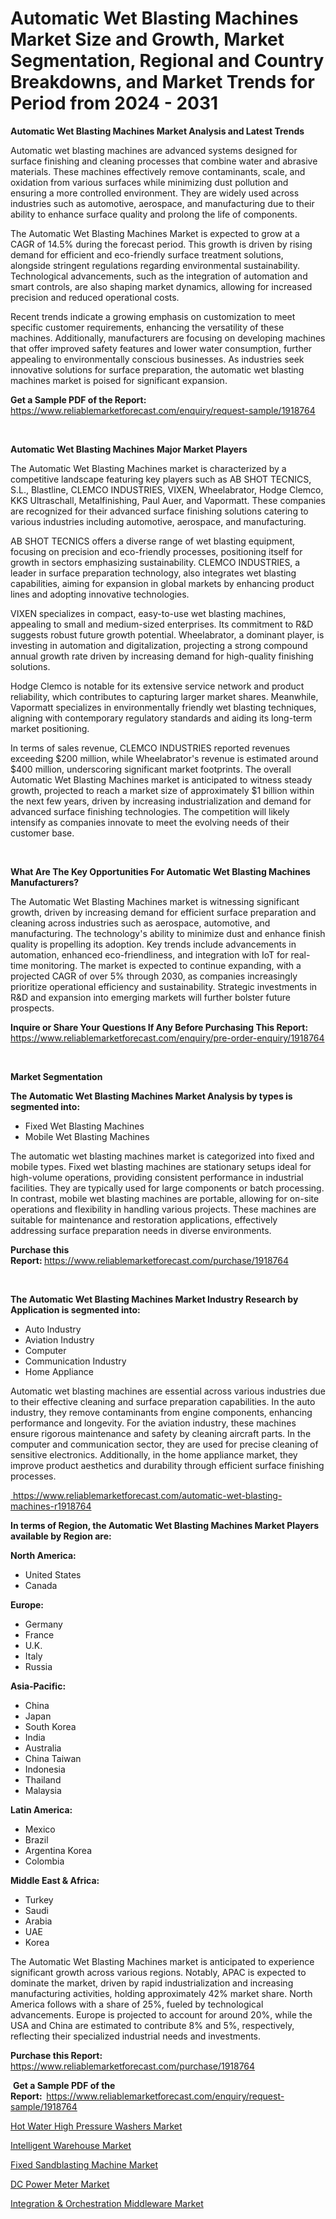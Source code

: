 <p><h1>Automatic Wet Blasting Machines Market Size and Growth, Market Segmentation, Regional and Country Breakdowns, and Market Trends for Period from 2024 -  2031</h1></p><p><strong>Automatic Wet Blasting Machines Market Analysis and Latest Trends</strong></p>
<p><p>Automatic wet blasting machines are advanced systems designed for surface finishing and cleaning processes that combine water and abrasive materials. These machines effectively remove contaminants, scale, and oxidation from various surfaces while minimizing dust pollution and ensuring a more controlled environment. They are widely used across industries such as automotive, aerospace, and manufacturing due to their ability to enhance surface quality and prolong the life of components.</p><p>The Automatic Wet Blasting Machines Market is expected to grow at a CAGR of 14.5% during the forecast period. This growth is driven by rising demand for efficient and eco-friendly surface treatment solutions, alongside stringent regulations regarding environmental sustainability. Technological advancements, such as the integration of automation and smart controls, are also shaping market dynamics, allowing for increased precision and reduced operational costs.</p><p>Recent trends indicate a growing emphasis on customization to meet specific customer requirements, enhancing the versatility of these machines. Additionally, manufacturers are focusing on developing machines that offer improved safety features and lower water consumption, further appealing to environmentally conscious businesses. As industries seek innovative solutions for surface preparation, the automatic wet blasting machines market is poised for significant expansion.</p></p>
<p><strong>Get a Sample PDF of the Report:&nbsp;</strong> <a href="https://www.reliablemarketforecast.com/enquiry/request-sample/1918764?utm_campaign=1464&utm_medium=2&utm_source=Github&utm_content=ia&utm_term=24102024&utm_id=automatic-wet-blasting-machines">https://www.reliablemarketforecast.com/enquiry/request-sample/1918764</a></p>
<p>&nbsp;</p>
<p><strong>Automatic Wet Blasting Machines Major Market Players</strong></p>
<p><p>The Automatic Wet Blasting Machines market is characterized by a competitive landscape featuring key players such as AB SHOT TECNICS, S.L., Blastline, CLEMCO INDUSTRIES, VIXEN, Wheelabrator, Hodge Clemco, KKS Ultraschall, Metalfinishing, Paul Auer, and Vapormatt. These companies are recognized for their advanced surface finishing solutions catering to various industries including automotive, aerospace, and manufacturing.</p><p>AB SHOT TECNICS offers a diverse range of wet blasting equipment, focusing on precision and eco-friendly processes, positioning itself for growth in sectors emphasizing sustainability. CLEMCO INDUSTRIES, a leader in surface preparation technology, also integrates wet blasting capabilities, aiming for expansion in global markets by enhancing product lines and adopting innovative technologies.</p><p>VIXEN specializes in compact, easy-to-use wet blasting machines, appealing to small and medium-sized enterprises. Its commitment to R&D suggests robust future growth potential. Wheelabrator, a dominant player, is investing in automation and digitalization, projecting a strong compound annual growth rate driven by increasing demand for high-quality finishing solutions.</p><p>Hodge Clemco is notable for its extensive service network and product reliability, which contributes to capturing larger market shares. Meanwhile, Vapormatt specializes in environmentally friendly wet blasting techniques, aligning with contemporary regulatory standards and aiding its long-term market positioning.</p><p>In terms of sales revenue, CLEMCO INDUSTRIES reported revenues exceeding $200 million, while Wheelabrator's revenue is estimated around $400 million, underscoring significant market footprints. The overall Automatic Wet Blasting Machines market is anticipated to witness steady growth, projected to reach a market size of approximately $1 billion within the next few years, driven by increasing industrialization and demand for advanced surface finishing technologies. The competition will likely intensify as companies innovate to meet the evolving needs of their customer base.</p></p>
<p>&nbsp;</p>
<p><strong>What Are The Key Opportunities For Automatic Wet Blasting Machines Manufacturers?</strong></p>
<p><p>The Automatic Wet Blasting Machines market is witnessing significant growth, driven by increasing demand for efficient surface preparation and cleaning across industries such as aerospace, automotive, and manufacturing. The technology's ability to minimize dust and enhance finish quality is propelling its adoption. Key trends include advancements in automation, enhanced eco-friendliness, and integration with IoT for real-time monitoring. The market is expected to continue expanding, with a projected CAGR of over 5% through 2030, as companies increasingly prioritize operational efficiency and sustainability. Strategic investments in R&D and expansion into emerging markets will further bolster future prospects.</p></p>
<p><strong>Inquire or Share Your Questions If Any Before Purchasing This Report:</strong> <a href="https://www.reliablemarketforecast.com/enquiry/pre-order-enquiry/1918764?utm_campaign=1464&utm_medium=2&utm_source=Github&utm_content=ia&utm_term=24102024&utm_id=automatic-wet-blasting-machines">https://www.reliablemarketforecast.com/enquiry/pre-order-enquiry/1918764</a></p>
<p>&nbsp;</p>
<p><strong>Market Segmentation</strong></p>
<p><strong>The Automatic Wet Blasting Machines Market Analysis by types is segmented into:</strong></p>
<p><ul><li>Fixed Wet Blasting Machines</li><li>Mobile Wet Blasting Machines</li></ul></p>
<p><p>The automatic wet blasting machines market is categorized into fixed and mobile types. Fixed wet blasting machines are stationary setups ideal for high-volume operations, providing consistent performance in industrial facilities. They are typically used for large components or batch processing. In contrast, mobile wet blasting machines are portable, allowing for on-site operations and flexibility in handling various projects. These machines are suitable for maintenance and restoration applications, effectively addressing surface preparation needs in diverse environments.</p></p>
<p><strong>Purchase this Report:&nbsp;</strong><a href="https://www.reliablemarketforecast.com/purchase/1918764?utm_campaign=1464&utm_medium=2&utm_source=Github&utm_content=ia&utm_term=24102024&utm_id=automatic-wet-blasting-machines">https://www.reliablemarketforecast.com/purchase/1918764</a></p>
<p>&nbsp;</p>
<p><strong>The Automatic Wet Blasting Machines Market Industry Research by Application is segmented into:</strong></p>
<p><ul><li>Auto Industry</li><li>Aviation Industry</li><li>Computer</li><li>Communication Industry</li><li>Home Appliance</li></ul></p>
<p><p>Automatic wet blasting machines are essential across various industries due to their effective cleaning and surface preparation capabilities. In the auto industry, they remove contaminants from engine components, enhancing performance and longevity. For the aviation industry, these machines ensure rigorous maintenance and safety by cleaning aircraft parts. In the computer and communication sector, they are used for precise cleaning of sensitive electronics. Additionally, in the home appliance market, they improve product aesthetics and durability through efficient surface finishing processes.</p></p>
<p><a href="https://www.reliablemarketforecast.com/automatic-wet-blasting-machines-r1918764?utm_campaign=1464&utm_medium=2&utm_source=Github&utm_content=ia&utm_term=24102024&utm_id=automatic-wet-blasting-machines">&nbsp;https://www.reliablemarketforecast.com/automatic-wet-blasting-machines-r1918764</a></p>
<p><strong>In terms of Region, the Automatic Wet Blasting Machines Market Players available by Region are:</strong></p>
<p>
    <p> <strong> North America: </strong>
        <ul>
            <li>United States</li>
            <li>Canada</li>
        </ul>
        </p> 
    <p> <strong> Europe: </strong>
        <ul>
            <li>Germany</li>
            <li>France</li>
            <li>U.K.</li>
            <li>Italy</li>
            <li>Russia</li>
        </ul>
        </p> 
    <p> <strong> Asia-Pacific: </strong>
        <ul>
            <li>China</li>
            <li>Japan</li>
            <li>South Korea</li>
            <li>India</li>
            <li>Australia</li>
            <li>China Taiwan</li>
            <li>Indonesia</li>
            <li>Thailand</li>
            <li>Malaysia</li>
        </ul>
        </p> 
    <p> <strong> Latin America: </strong>
        <ul>
            <li>Mexico</li>
            <li>Brazil</li>
            <li>Argentina Korea</li>
            <li>Colombia</li>
        </ul>
        </p> 
    <p> <strong> Middle East & Africa: </strong>
        <ul>
            <li>Turkey</li>
            <li>Saudi</li>
            <li>Arabia</li>
            <li>UAE</li>
            <li>Korea</li>
        </ul>
    </p>
    </p>
<p><p>The Automatic Wet Blasting Machines market is anticipated to experience significant growth across various regions. Notably, APAC is expected to dominate the market, driven by rapid industrialization and increasing manufacturing activities, holding approximately 42% market share. North America follows with a share of 25%, fueled by technological advancements. Europe is projected to account for around 20%, while the USA and China are estimated to contribute 8% and 5%, respectively, reflecting their specialized industrial needs and investments.</p></p>
<p><strong>Purchase this Report: </strong><a href="https://www.reliablemarketforecast.com/purchase/1918764?utm_campaign=1464&utm_medium=2&utm_source=Github&utm_content=ia&utm_term=24102024&utm_id=automatic-wet-blasting-machines">https://www.reliablemarketforecast.com/purchase/1918764</a></p>
<p>&nbsp;<strong>Get a Sample PDF of the Report:&nbsp;&nbsp;</strong><a href="https://www.reliablemarketforecast.com/enquiry/request-sample/1918764?utm_campaign=1464&utm_medium=2&utm_source=Github&utm_content=ia&utm_term=24102024&utm_id=automatic-wet-blasting-machines">https://www.reliablemarketforecast.com/enquiry/request-sample/1918764</a></p>
<p><strong></strong></p>
<p><p><a href="https://issuu.com/reportprime-2/docs/hot-water-high-pressure-washers-mar_5ae1aa19d17c4d?utm_campaign=1464&utm_medium=2&utm_source=Github&utm_content=ia&utm_term=24102024&utm_id=automatic-wet-blasting-machines">Hot Water High Pressure Washers Market</a></p><p><a href="https://www.linkedin.com/pulse/intelligent-warehouse-market-ecosystem-competitive-landscape-mrsvf?utm_campaign=1464&utm_medium=2&utm_source=Github&utm_content=ia&utm_term=24102024&utm_id=automatic-wet-blasting-machines">Intelligent Warehouse Market</a></p><p><a href="https://github.com/juniordelafrance/Market-Research-Report-List-5/blob/main/fixed-sandblasting-machine-market.md?utm_campaign=1464&utm_medium=2&utm_source=Github&utm_content=ia&utm_term=24102024&utm_id=automatic-wet-blasting-machines">Fixed Sandblasting Machine Market</a></p><p><a href="https://issuu.com/reportprime-2/docs/dc-power-meter-market-size-2030.ppt_c10effa1513c24?utm_campaign=1464&utm_medium=2&utm_source=Github&utm_content=ia&utm_term=24102024&utm_id=automatic-wet-blasting-machines">DC Power Meter Market</a></p><p><a href="https://www.linkedin.com/pulse/global-integration-orchestration-middleware-market-focus-product-v05yf?utm_campaign=1464&utm_medium=2&utm_source=Github&utm_content=ia&utm_term=24102024&utm_id=automatic-wet-blasting-machines">Integration & Orchestration Middleware Market</a></p></p>